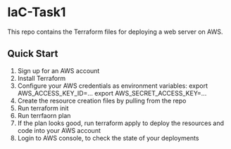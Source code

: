 # IaC-Task1

This repo contains the Terraform files for deploying a web server on AWS.

## Quick Start

1. Sign up for an AWS account
2. Install Terraform
3. Configure your AWS credentials as environment variables:
    export AWS_ACCESS_KEY_ID=...
    export AWS_SECRET_ACCESS_KEY=...
4. Create the resource creation files by pulling from the repo
5. Run terraform init
6. Run terrfaorn plan
7. If the plan looks good, run terraform apply to deploy the resources and code into your AWS account
8. Login to AWS console, to check the state of your deployments
